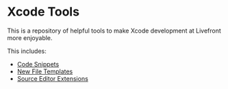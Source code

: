 # Xcode Tools

This is a repository of helpful tools to make Xcode development at Livefront more enjoyable.

This includes:
* [Code Snippets](Code%20Snippets/README.md)
* [New File Templates](New%20File%20Templates/README.md)
* [Source Editor Extensions](Source%20Editor%20Extension/README.md)
